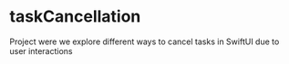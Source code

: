 # taskCancellation
Project were we explore different ways to cancel tasks in SwiftUI due to user interactions
